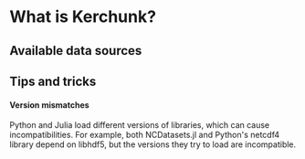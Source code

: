 # What is Kerchunk?

## Available data sources

## Tips and tricks

#### Version mismatches

Python and Julia load different versions of libraries, which can cause incompatibilities.  For example, both NCDatasets.jl and Python's netcdf4 library depend on libhdf5, but the versions they try to load are incompatible.